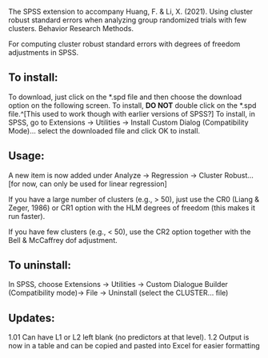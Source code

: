 The SPSS extension to accompany Huang, F. & Li, X. (2021). Using cluster robust standard errors when analyzing group randomized trials with few clusters. Behavior Research Methods.

For computing cluster robust standard errors with degrees of freedom adjustments in SPSS.

## To install: 

To download, just click on the *.spd file and then choose the download option on the following screen. 
To install, **DO NOT** double click on the *.spd file.^[This used to work though with earlier versions of SPSS?]
To install, in SPSS, go to Extensions -> Utilities -> Install Custom Dialog (Compatibility Mode)... select the downloaded file and click OK to install.

## Usage: 

A new item is now added under Analyze -> Regression -> Cluster Robust... [for now, can only be used for linear regression]

If you have a large number of clusters (e.g., > 50), just use the CR0 (Liang & Zeger, 1986) or CR1 option with the HLM degrees of freedom (this makes it run faster).

If you have few clusters (e.g., < 50), use the CR2 option together with the Bell & McCaffrey dof adjustment. 

## To uninstall:

In SPSS, choose Extensions -> Utilities -> Custom Dialogue Builder (Compatibility mode)-> File -> Uninstall (select the CLUSTER... file)

## Updates:

1.01  Can have L1 or L2 left blank (no predictors at that level).
1.2   Output is now in a table and can be copied and pasted into Excel for easier formatting

